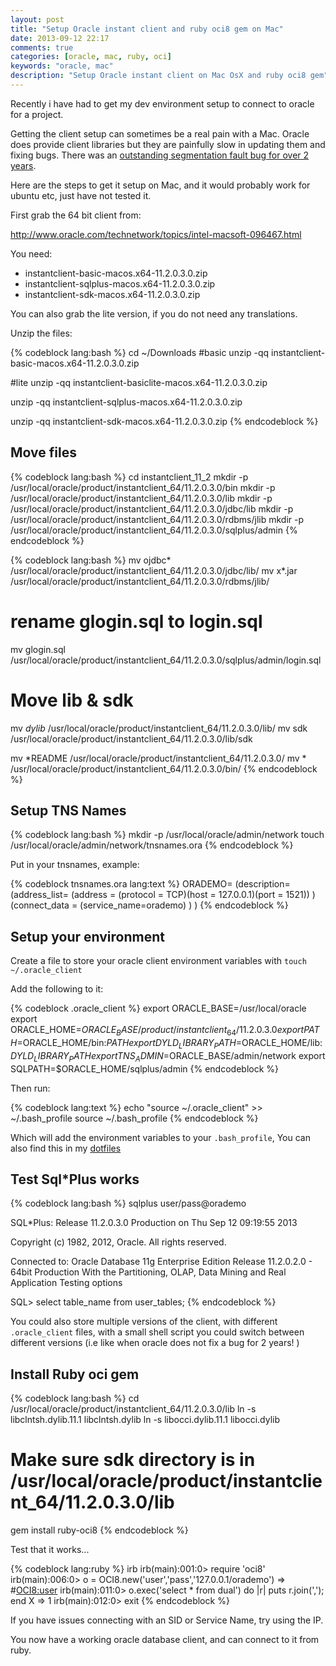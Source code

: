 ```yaml
---
layout: post
title: "Setup Oracle instant client and ruby oci8 gem on Mac"
date: 2013-09-12 22:17
comments: true
categories: [oracle, mac, ruby, oci]
keywords: "oracle, mac"
description: "Setup Oracle instant client on Mac OsX and ruby oci8 gem"
---
```

Recently i have had to get my dev environment setup to connect to oracle for a project.

Getting the client setup can sometimes be a real pain with a Mac. Oracle does provide client libraries but they are painfully slow in updating them and fixing bugs. There was an [outstanding segmentation fault bug for over 2 years](https://forums.oracle.com/thread/2320019?start=0&tstart=0). 

Here are the steps to get it setup on Mac, and it would probably work for ubuntu etc, just have not tested it.

First grab the 64 bit client from: 

http://www.oracle.com/technetwork/topics/intel-macsoft-096467.html

You need:

- instantclient-basic-macos.x64-11.2.0.3.0.zip
- instantclient-sqlplus-macos.x64-11.2.0.3.0.zip
- instantclient-sdk-macos.x64-11.2.0.3.0.zip

You can also grab the lite version, if you do not need any translations.

Unzip the files:

{% codeblock lang:bash %}
cd ~/Downloads
#basic
unzip -qq instantclient-basic-macos.x64-11.2.0.3.0.zip

#lite
unzip -qq instantclient-basiclite-macos.x64-11.2.0.3.0.zip

unzip -qq instantclient-sqlplus-macos.x64-11.2.0.3.0.zip 

unzip -qq instantclient-sdk-macos.x64-11.2.0.3.0.zip 
{% endcodeblock %}

## Move files

{% codeblock lang:bash %}
cd instantclient_11_2
mkdir -p /usr/local/oracle/product/instantclient_64/11.2.0.3.0/bin
mkdir -p /usr/local/oracle/product/instantclient_64/11.2.0.3.0/lib
mkdir -p /usr/local/oracle/product/instantclient_64/11.2.0.3.0/jdbc/lib
mkdir -p /usr/local/oracle/product/instantclient_64/11.2.0.3.0/rdbms/jlib
mkdir -p /usr/local/oracle/product/instantclient_64/11.2.0.3.0/sqlplus/admin
{% endcodeblock %}

{% codeblock lang:bash %}
mv ojdbc* /usr/local/oracle/product/instantclient_64/11.2.0.3.0/jdbc/lib/
mv x*.jar /usr/local/oracle/product/instantclient_64/11.2.0.3.0/rdbms/jlib/

# rename glogin.sql to login.sql
mv glogin.sql /usr/local/oracle/product/instantclient_64/11.2.0.3.0/sqlplus/admin/login.sql

# Move lib & sdk
mv *dylib* /usr/local/oracle/product/instantclient_64/11.2.0.3.0/lib/
mv sdk /usr/local/oracle/product/instantclient_64/11.2.0.3.0/lib/sdk

mv *README /usr/local/oracle/product/instantclient_64/11.2.0.3.0/
mv * /usr/local/oracle/product/instantclient_64/11.2.0.3.0/bin/
{% endcodeblock %}

## Setup TNS Names

{% codeblock lang:bash %}
mkdir -p /usr/local/oracle/admin/network
touch /usr/local/oracle/admin/network/tnsnames.ora
{% endcodeblock %}

Put in your tnsnames, example:

{% codeblock tnsnames.ora lang:text %}
 ORADEMO=
 (description=
   (address_list=
     (address = (protocol = TCP)(host = 127.0.0.1)(port = 1521))
   )
 (connect_data =
   (service_name=orademo)
 )
)
{% endcodeblock %}

## Setup your environment

Create a file to store your oracle client environment variables with `touch ~/.oracle_client`

Add the following to it:

{% codeblock .oracle_client %}
export ORACLE_BASE=/usr/local/oracle
export ORACLE_HOME=$ORACLE_BASE/product/instantclient_64/11.2.0.3.0
export PATH=$ORACLE_HOME/bin:$PATH
export DYLD_LIBRARY_PATH=$ORACLE_HOME/lib:$DYLD_LIBRARY_PATH
export TNS_ADMIN=$ORACLE_BASE/admin/network
export SQLPATH=$ORACLE_HOME/sqlplus/admin
{% endcodeblock %}


Then run:

{% codeblock lang:text %}
echo "source ~/.oracle_client" >> ~/.bash_profile
source ~/.bash_profile
{% endcodeblock %}

Which will add the environment variables to your `.bash_profile`, You can also find this in my [dotfiles](https://github.com/ismaild/dotfiles)

## Test Sql*Plus works

{% codeblock lang:bash %}
sqlplus user/pass@orademo

SQL*Plus: Release 11.2.0.3.0 Production on Thu Sep 12 09:19:55 2013

Copyright (c) 1982, 2012, Oracle.  All rights reserved.


Connected to:
Oracle Database 11g Enterprise Edition Release 11.2.0.2.0 - 64bit Production
With the Partitioning, OLAP, Data Mining and Real Application Testing options

SQL> select table_name from user_tables;
{% endcodeblock %}

You could also store multiple versions of the client, with different `.oracle_client` files, with a small shell script you could switch between different versions (i.e like when oracle does not fix a bug for 2 years! )

## Install Ruby oci gem

{% codeblock lang:bash %}
cd /usr/local/oracle/product/instantclient_64/11.2.0.3.0/lib
ln -s libclntsh.dylib.11.1 libclntsh.dylib
ln -s libocci.dylib.11.1 libocci.dylib

# Make sure sdk directory is in /usr/local/oracle/product/instantclient_64/11.2.0.3.0/lib
gem install ruby-oci8
{% endcodeblock %}

Test that it works...

{% codeblock lang:ruby %}
irb
irb(main):001:0> require 'oci8'
irb(main):006:0> o = OCI8.new('user','pass','127.0.0.1/orademo')
=> #<OCI8:user>
irb(main):011:0> o.exec('select * from dual') do |r| puts r.join(','); end
X
=> 1
irb(main):012:0> exit
{% endcodeblock %}

If you have issues connecting with an SID or Service Name, try using the IP.

You now have a working oracle database client, and can connect to it from ruby.
